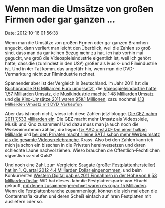 Wenn man die Umsätze von großen Firmen oder gar ganzen \...
===========================================================

Date: 2012-10-16 01:56:38

Wenn man die Umsätze von großen Firmen oder gar ganzen Branchen anguckt,
dann verliert man leicht den Überblick, weil die Zahlen so groß sind,
dass man da gar keinen Bezug mehr zu hat. Ich hab vorhin mal geguckt,
wie groß die Videospieleindustrie eigentlich ist, weil ich gehört hatte,
dass die (zumindest in den USA) größer als Musik- und Filmindustrie ist.
Und in der Tat kommt das ungefähr hin, wenn man die DVD-Vermarktung
nicht zur Filmindustrie rechnet.

Spannender aber ist der Vergleich in Deutschland. Im Jahr 2011 hat die
[Buchbranche 9,6 Milliarden Euro
umgesetzt](http://www.boersenverein.de/de/182716), die
[Videospieleindustrie hatte 1,57 Milliarden
Umsatz](http://www.gamestar.de/news/pc/2565026/computer_und_videospiele.html),
die [Musikindustrie machte 1,48 Milliarden
Umsatz](http://www.musikindustrie.de/jahrbuch-umsatz-2011/) und [die
Kino-Umsätze 2011 waren 958,1
Millionen](http://www.vprt.de/thema/marktentwicklung/marktdaten/ums%C3%A4tze/ums%C3%A4tze-der-filmindustrie/content/kinoums%C3%A4tze-deutschland-),
dazu nochmal [1,13 Milliarden Umsatz mit
DVD-Verkäufen](http://de.statista.com/statistik/daten/studie/3089/umfrage/umsatz-im-videomarkt-dvd-verkauf-in-deutschland-seit-2002/).

Aber das ist noch nicht, wieso ich diese Zahlen jetzt blogge. [Die GEZ
nahm 2011 7,533 Milliarden ein](http://de.wikipedia.org/wiki/GEZ). Die
GEZ macht mehr Umsatz als Videospiele, Musik und Kino zusammen! Und dazu
muss man ja auch noch die Werbeeinnahmen zählen, die liegen [für ARD und
ZDF bei einer halben
Milliarde](http://www.ard.de/intern/medienbasisdaten/medienwirtschaft/werbefernsehums_26_23228_3Btze_20von_20ard_20und_20zdf/-/id=54904/1cdloh1/index.html)
und [bei den Privaten macht alleine SAT.1 schon mehr Werbeumsatz als die
gesamte
Videospielebranche](http://www.ard.de/intern/medienbasisdaten/medienwirtschaft/werbeums_26_23228_3Btze_20privater_20fernsehanbiet/-/id=54912/q4c3f5/index.html).
Krass. Also bei den Zahlen kann ich mich ja schon ein bisschen in die
Privaten hereinversetzen und deren schlechte Laune nachvollziehen. Wieso
brauchen die Öffentlich-Rechtlichen eigentlich so viel Geld?

Und noch eine Zahl, zum Vergleich: [Seagate (großer
Festplattenhersteller) hat im 1. Quartal 2012 4,4 Milliarden Dollar
eingenommen](http://investor.shareholder.com/seagate/en/secfiling.cfm?filingID=1104659-12-25931),
und beim Konkurrenten [Western Digital gab es 2011 Einnahmen in der Höhe
von 9,53 Milliarden
Dollar](http://www.wdc.com/en/company/pressroom/releases/?release=%7Bc8511671-c239-4c33-b795-9babd345eba9%7D).
WD hat dieses Jahr die Festplattensparte von Hitachi gekauft, [mit denen
zusammengerechnet waren es sogar 15
Milliarden](http://www.wdc.com/en/company/pressroom/releases/?release=96593e40-7be2-4ebf-ad35-68cf58ab194d).
Wenn die Festplattenbranche zusammenlegt, können die sich mal eben die
Contentmafia kaufen und deren Scheiß einfach auf ihren Festplatten mit
ausliefern oder so.

